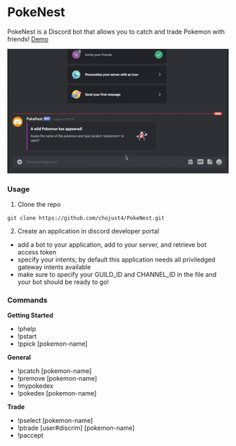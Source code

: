 # PokeNest
PokeNest is a Discord bot that allows you to catch and trade Pokemon with friends! [Demo](https://www.youtube.com/watch?v=d8lWpJGphdc&t=1s&ab_channel=RockyINACTIVE)

![](https://github.com/chojust4/files/blob/main/ezgif.com-gif-maker%20(1).gif)

### Usage
1. Clone the repo
```
git clone https://github.com/chojust4/PokeNest.git
```
2. Create an application in discord developer portal
- add a bot to your application, add to your server, and retrieve bot access token
- specify your intents; by default this application needs all priviledged gateway intents available
- make sure to specify your GUILD_ID and CHANNEL_ID in the file and your bot should be ready to go!

### Commands

**Getting Started**
- !phelp
- !pstart 
- !ppick [pokemon-name]

**General**
- !pcatch [pokemon-name]
- !premove [pokemon-name]
- !mypokedex 
- !pokedex [pokemon-name]

**Trade**
- !pselect [pokemon-name]
- !ptrade [user#discrim] [pokemon-name]
- !paccept 

